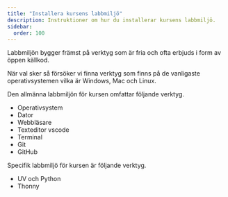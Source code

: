 ```yaml
---
title: "Installera kursens labbmiljö"
description: Instruktioner om hur du installerar kursens labbmiljö.
sidebar:
  order: 100
---
```


<YouTube id="b2T_x16RNKo" />


Labbmiljön bygger främst på verktyg som är fria och ofta erbjuds i form av öppen källkod.

När val sker så försöker vi finna verktyg som finns på de vanligaste operativsystemen vilka är Windows, Mac och Linux.

Den allmänna labbmiljön för kursen omfattar följande verktyg.

- Operativsystem
- Dator
- Webbläsare
- Texteditor vscode
- Terminal
- Git
- GitHub

Specifik labbmiljö för kursen är följande verktyg.

- UV och Python
- Thonny

